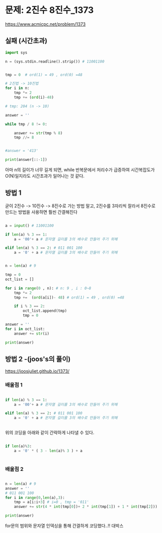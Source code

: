 # 문제: 2진수 8진수_1373

https://www.acmicpc.net/problem/1373

## 실패 (시간초과)
``` python
import sys

n = (sys.stdin.readline().strip()) # 11001100


tmp = 0  # ord(1) = 49 , ord(0) =48

# 2진법 -> 10진법
for i in n:
    tmp *= 2
    tmp += (ord(i)-48)

# tmp: 204 (n -> 10)

answer = ''

while tmp / 8 != 0:

    answer += str(tmp % 8)
    tmp //= 8


#answer = '413'

print(answer[::-1])
```
아마 n의 길이가 너무 길게 되면,  while 반복문에서 처리수가 급증하여 시간복잡도가 O(N)일지라도 시간초과가 일어나는 것 같다. 

## 방법 1 

굳이 2진수 -> 10진수 -> 8진수로 가는 방법 말고, 2진수를 3자리씩 잘라서 8진수로 만드는 방법을 사용하면  훨씬 간결해진다

``` python

a = input() # 11001100

if len(a) % 3 == 1: 
    a = '00'+ a # 문자열 길이를 3의 배수로 만들어 주기 위해

elif len(a) % 3 == 2: # 011 001 100
    a = '0' + a # 문자열 길이를 3의 배수로 만들어 주기 위해


n = len(a) # 9

tmp = 0
oct_list = []

for i in range(0 , n): # n: 9 , i : 0~8
    tmp *= 2
    tmp +=  (ord(a[i])- 48) # ord(1) = 49 , ord(0) =48

    if i % 3 == 2: 
        oct_list.append(tmp)
        tmp = 0

answer = ''
for i in oct_list:
    answer += str(i)

print(answer)


```
## 방법 2 -(joos's의 풀이)

https://joosjuliet.github.io/1373/


### 배울점 1

``` python

if len(a) % 3 == 1: 
    a = '00'+ a # 문자열 길이를 3의 배수로 만들어 주기 위해

elif len(a) % 3 == 2: # 011 001 100
    a = '0' + a # 문자열 길이를 3의 배수로 만들어 주기 위해
    
```
위의 코딩을 아래와 같이 간략하게 나타낼 수 있다.
``` python

if len(a)%3:
    a = '0' * ( 3 - len(a)% 3 ) + a
    
```

### 배울점 2 
``` python

n = len(a) # 9
answer = ''
# 011 001 100
for i in range(0,len(a),3):
    tmp = a[i:i+3] # i=0 , tmp = '011'
    answer += str(4 * int(tmp[0])+ 2 * int(tmp[1]) + 1 * int(tmp[2]))

print(answer)

```
for문의 범위와 문자열 인덱싱을 통해 간결하게 코딩했다..!! 대박스
